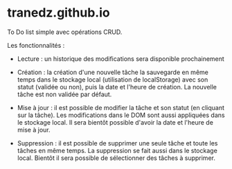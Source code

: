 # tranedz.github.io

To Do list simple avec opérations CRUD.

Les fonctionnalités :

- Lecture : un historique des modifications sera disponible prochainement

- Création : la création d'une nouvelle tâche la sauvegarde en même temps dans le stockage local (utilisation de localStorage) avec son statut (validée ou non), puis la date et l'heure de création. La nouvelle tâche est non validée par défaut.

- Mise à jour : il est possible de modifier la tâche et son statut (en cliquant sur la tâche). Les modifications dans le DOM sont aussi appliquées dans le stockage local. Il sera bientôt possible d'avoir la date et l'heure de mise à jour.

- Suppression : il est possible de supprimer une seule tâche et toute les tâches en même temps. La suppression se fait aussi dans le stockage local. Bientôt il sera possible de sélectionner des tâches à supprimer.
